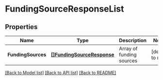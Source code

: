 # FundingSourceResponseList

## Properties
Name | Type | Description | Notes
------------ | ------------- | ------------- | -------------
**FundingSources** | [**[]FundingSourceResponse**](funding_source_response.md) | Array of funding sources | [default to null]

[[Back to Model list]](../README.md#documentation-for-models) [[Back to API list]](../README.md#documentation-for-api-endpoints) [[Back to README]](../README.md)

